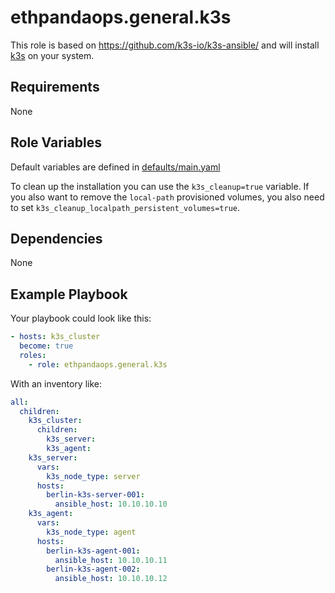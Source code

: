 # ethpandaops.general.k3s

This role is based on https://github.com/k3s-io/k3s-ansible/ and will install [k3s](https://github.com/k3s-io/k3s) on your system.

## Requirements

None

## Role Variables

Default variables are defined in [defaults/main.yaml](defaults/main.yaml)

To clean up the installation you can use the `k3s_cleanup=true` variable.
If you also want to remove the `local-path` provisioned volumes, you also need to set `k3s_cleanup_localpath_persistent_volumes=true`.

## Dependencies

None

## Example Playbook

Your playbook could look like this:

```yaml
- hosts: k3s_cluster
  become: true
  roles:
    - role: ethpandaops.general.k3s
```

With an inventory like:

```yaml
all:
  children:
    k3s_cluster:
      children:
        k3s_server:
        k3s_agent:
    k3s_server:
      vars:
        k3s_node_type: server
      hosts:
        berlin-k3s-server-001:
          ansible_host: 10.10.10.10
    k3s_agent:
      vars:
        k3s_node_type: agent
      hosts:
        berlin-k3s-agent-001:
          ansible_host: 10.10.10.11
        berlin-k3s-agent-002:
          ansible_host: 10.10.10.12

```
